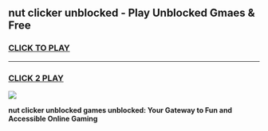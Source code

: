 
## nut clicker unblocked - Play Unblocked Gmaes & Free
<h3>
<a href="https://news.freeplayer.one?title=nut_clicker_unblocked&ref=23F">CLICK TO PLAY</a></h3>
<hr>

<h3>
<a href="https://news.freeplayer.one?title=nut_clicker_unblocked&ref=23F">CLICK 2 PLAY</a>
  
</h3>

<a href="https://news.freeplayer.one?title=nut_clicker_unblocked&ref=23F/"><img src="https://clearcache.store/games.png"></a>


**nut clicker unblocked games unblocked: Your Gateway to Fun and Accessible Online Gaming**
